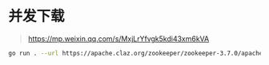# 并发下载
> https://mp.weixin.qq.com/s/MxjLrYfvgk5kdi43xm6kVA

```bash
go run . --url https://apache.claz.org/zookeeper/zookeeper-3.7.0/apache-zookeeper-3.7.0-bin.tar.gz
```